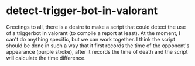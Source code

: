 # detect-trigger-bot-in-valorant
Greetings to all, there is a desire to make a script that could detect the use of a triggerbot in valorant (to compile a report at least). 
At the moment, I can't do anything specific, but we can work together.
I think the script should be done in such a way that it first records the time of the opponent's appearance (purple stroke), 
after it records the time of death and the script will calculate the time difference.
